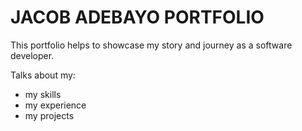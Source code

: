 # JACOB ADEBAYO PORTFOLIO

This portfolio helps to showcase my story and journey as a software developer.

Talks about my:

- my skills
- my experience
- my projects
